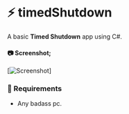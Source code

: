 # ⚡ timedShutdown
 A basic **Timed Shutdown** app using C#.

#### 📷 Screenshot;

[![Screenshot](https://i.hizliresim.com/alk3wpq.png)]

### 🚀 Requirements
 - Any badass pc.
